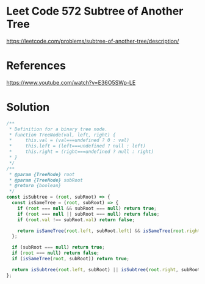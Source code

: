 # Leet Code 572 Subtree of Another Tree
https://leetcode.com/problems/subtree-of-another-tree/description/

# References
https://www.youtube.com/watch?v=E36O5SWp-LE

# Solution

```javascript
/**
 * Definition for a binary tree node.
 * function TreeNode(val, left, right) {
 *     this.val = (val===undefined ? 0 : val)
 *     this.left = (left===undefined ? null : left)
 *     this.right = (right===undefined ? null : right)
 * }
 */
/**
 * @param {TreeNode} root
 * @param {TreeNode} subRoot
 * @return {boolean}
 */
const isSubtree = (root, subRoot) => {
  const isSameTree = (root, subRoot) => {
    if (root === null && subRoot === null) return true;
    if (root === null || subRoot === null) return false;
    if (root.val !== subRoot.val) return false;

    return isSameTree(root.left, subRoot.left) && isSameTree(root.right, subRoot.right);
  };

  if (subRoot === null) return true;
  if (root === null) return false;
  if (isSameTree(root, subRoot)) return true;

  return isSubtree(root.left, subRoot) || isSubtree(root.right, subRoot);
};
```
